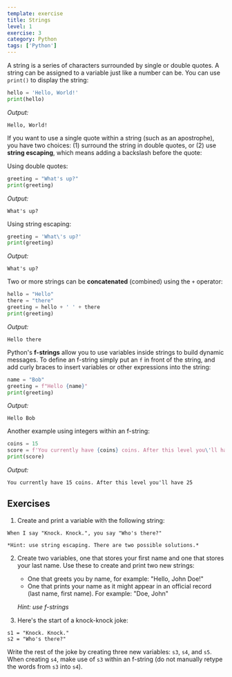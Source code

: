 ```yaml
---
template: exercise
title: Strings
level: 1
exercise: 3
category: Python
tags: ['Python']
---
```


A string is a series of characters surrounded by single or double quotes. A string can be assigned to a variable just like a number can be. You can use `print()` to display the string:

```python
hello = 'Hello, World!'
print(hello)
```
*Output:*
```
Hello, World!
```

If you want to use a single quote within a string (such as an apostrophe), you have two choices: (1) surround the string in double quotes, or (2) use **string escaping**, which means adding a backslash before the quote:

Using double quotes:
```python
greeting = "What's up?"
print(greeting)
```
*Output:*
```
What's up?
```

Using string escaping:
```python
greeting = 'What\'s up?'
print(greeting)
```
*Output:*
```
What's up?
```

Two or more strings can be **concatenated** (combined) using the `+` operator:

```python
hello = "Hello"
there = "there"
greeting = hello + ' ' + there
print(greeting)
```
*Output:*
```
Hello there
```

Python's **f-strings** allow you to use variables inside strings to build dynamic messages. To define an f-string simply put an `f` in front of the string, and add curly braces to insert variables or other expressions into the string:

```python
name = "Bob"
greeting = f"Hello {name}"
print(greeting)
```
*Output:*
```
Hello Bob
```

Another example using integers within an f-string:
```python
coins = 15
score = f'You currently have {coins} coins. After this level you\'ll have {coins + 10}'
print(score)
```
*Output:*
```
You currently have 15 coins. After this level you'll have 25
```

## Exercises

1. Create and print a variable with the following string:
```
When I say "Knock. Knock.", you say "Who's there?"
```

    *Hint: use string escaping. There are two possible solutions.*

2. Create two variables, one that stores your first name and one that stores your last name. Use these to create and print two new strings:
   * One that greets you by name, for example: "Hello, John Doe!"
   * One that prints your name as it might appear in an official record (last name, first name). For example: "Doe, John"

    *Hint: use f-strings*

3. Here's the start of a knock-knock joke:
```
s1 = "Knock. Knock."
s2 = "Who's there?"
```
Write the rest of the joke by creating three new variables: `s3`, `s4`, and `s5`. When creating `s4`, make use of `s3` within an f-string (do not manually retype the words from `s3` into `s4`).
